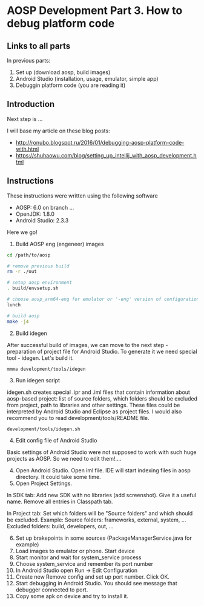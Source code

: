 # AOSP Development Part 3. How to debug platform code

## Links to all parts

In previous parts:
1. Set up (download aosp, build images)
2. Android Studio (installation, usage, emulator, simple app)
3. Debuggin platform code (you are reading it)

## Introduction

Next step is ...

I will base my article on these blog posts:
- http://ronubo.blogspot.ru/2016/01/debugging-aosp-platform-code-with.html
- https://shuhaowu.com/blog/setting_up_intellij_with_aosp_development.html

## Instructions

These instructions were written using the following software

- AOSP: 6.0 on branch ...
- OpenJDK: 1.8.0
- Android Studio: 2.3.3

Here we go!

1. Build AOSP eng (engeneer) images

``` bash
cd /path/to/aosp

# remove previous build
rm -r ./out

# setup aosp environment
. build/envsetup.sh

# choose aosp_arm64-eng for emulator or '-eng' version of configuration of your device
lunch

# build aosp
make -j4
```

2. Build idegen

After successful build of images, we can move to the next step - preparation of
project file for Android Studio. To generate it we need special tool - idegen.
Let's build it.

``` bash
mmma development/tools/idegen
```

3. Run idegen script

idegen.sh creates special .ipr and .iml files that contain information
about aosp-based project: list of source folders, which folders should be excluded
from project, path to libraries and other settings. These files could be interpreted by
Android Studio and Eclipse as project files. I would also recommend you to read
development/tools/README file.

```
development/tools/idegen.sh
```

4. Edit config file of Android Studio

Basic settings of Android Studio were not supposed to work with such huge projects as AOSP.
So we need to edit them!....

4. Open Android Studio. Open iml file. IDE will start indexing files in aosp directory. It could take some time.
5. Open Project Settings.

In SDK tab:
Add new SDK with no libraries (add screenshot). Give it a useful name. Remove all entries in Classpath tab.

In Project tab:
Set which folders will be "Source folders" and which should be excluded. Example:
Source folders: frameworks, external, system, ...
Excluded folders: build, developers, out, ...

6. Set up brakepoints in some sources (PackageManagerService.java for example)
7. Load images to emulator or phone. Start device
8. Start monitor and wait for system_service process
9. Choose system_service and remember its port number
10. In Android Studio open Run -> Edit Configuration
11. Create new Remove config and set up port number. Click OK.
12. Start debugging in Android Studio. You should see message that debugger connected to port.
13. Copy some apk on device and try to install it.
